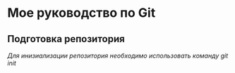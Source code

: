 # Мое руководство по Git

## Подготовка репозитория
  *Для инизиализации репозитория необходимо использовать команду git init*
